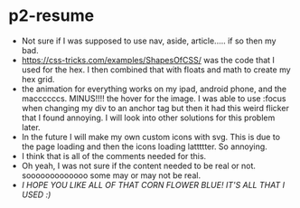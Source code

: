 p2-resume
=========

* Not sure if I was supposed to use nav, aside, article..... if so then my bad.
* https://css-tricks.com/examples/ShapesOfCSS/ was the code that I used for the hex. I then combined that with floats and math to create my hex grid.
* the animation for everything works on my ipad, android phone, and the maccccccs. MINUS!!!! the hover for the image. I was able to use :focus when changing my div to an anchor tag but then it had this weird flicker that I found annoying. I will look into other solutions for this problem later.
* In the future I will make my own custom icons with svg. This is due to the page loading and then the icons loading lattttter. So annoying.
* I think that is all of the comments needed for this.
* Oh yeah, I was not sure if the content needed to be real or not. sooooooooooooo some may or may not be real.
* *I HOPE YOU LIKE ALL OF THAT CORN FLOWER BLUE! IT'S ALL THAT I USED :)*

